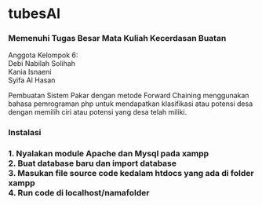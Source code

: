 # tubesAI
<h3>Memenuhi Tugas Besar Mata Kuliah Kecerdasan Buatan</h3>

Anggota Kelompok 6:<br>
Debi Nabilah Solihah<br>
Kania Isnaeni<br>
Syifa Al Hasan<br>

Pembuatan Sistem Pakar dengan metode Forward Chaining menggunakan bahasa pemrograman php untuk mendapatkan klasifikasi atau potensi desa dengan memilih ciri atau potensi yang desa telah miliki.

<h3>Instalasi<h3>
 1. Nyalakan module Apache dan Mysql pada xampp<br>
 2. Buat database baru dan import database<br>
 3. Masukan file source code kedalam htdocs yang ada di folder xampp<br>
 4. Run code di localhost/namafolder<br>
